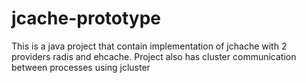 # jcache-prototype
This is a java project that contain implementation of jchache with 2 providers radis and ehcache.
Project also has cluster communication between processes using jcluster
